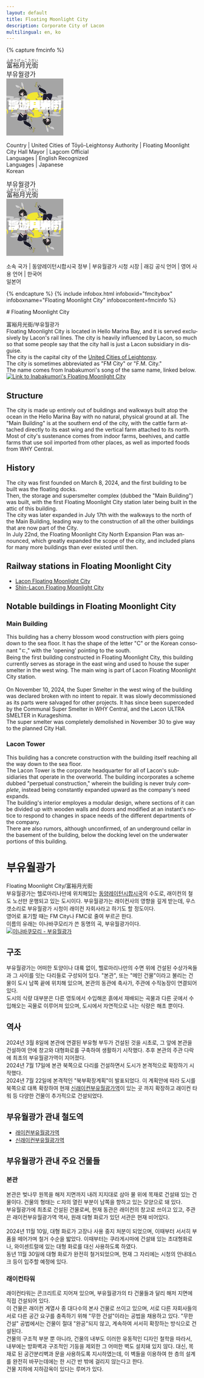 ```yaml
---
layout: default
title: Floating Moonlight City
description: Corporate City of Lacon
multilingual: en, ko
---
```


{% capture fmcinfo %}
<div lang="en" markdown="1">

<big lang="ja"><ruby><rb>富裕月光街</rb><rt>ふゆうげっこうがい</rt></ruby></big><br/>
<big lang="ko">부유월광가</big><br/>
![The official logo of Floating Moonlight City<>](/assets/img/areas/fmcity/floatingmoonlight-resize.png
"The official logo of Floating Moonlight City")

Country | United Cities of Tōyō-Leightonsy
Authority | Floating Moonlight City Hall
Mayor | Lagcom
Official<br/>Languages | English
Recognized<br/>Languages | Japanese<br/>Korean

</div>
<div lang="ko" markdown="1">

<big lang="ko">부유월광가</big><br/>
<big lang="ja"><ruby><rb>富裕月光街</rb><rt>ふゆうげっこうがい</rt></ruby></big><br/>
![부유월광가 공식 로고<>](/assets/img/areas/fmcity/floatingmoonlight-resize.png
"부유월광가 공식 로고")

소속 국가 | 동양레이턴시합시국
정부 | 부유월광가 시청
시장 | 래깅
공식 언어 | 영어
사용 언어 | 한국어</br>일본어

{% endcapture %}
{%
  include infobox.html
  infoboxid="fmcitybox"
  infoboxname="Floating Moonlight City"
  infoboxcontent=fmcinfo
%}

<div lang="en" markdown="1">
# Floating Moonlight City

富裕月光街/부유월광가<br>
Floating Moonlight City is located in Hello Marina Bay, and it is served
exclusively by Lacon's rail lines. The city is heavily influenced by Lacon,
so much so that some people say that the city hall is just a Lacon subsidiary in
disguise.<br>
The city is the capital city of the [United Cities of Leightonsy](united-cities-of-leightonsy). <br>
The city is sometimes abbreviated as "FM City" or "F.M. City."<br>
The name comes from Inabakumori's song of the same name, linked below.
[![Link to Inabakumori's Floating Moonlight City](https://i.ytimg.com/vi/Jhw7Hum-eLw/hq720.jpg)](https://www.youtube.com/watch?v=Jhw7Hum-eLw)

## Structure

The city is made up entirely out of buildings and walkways built atop the ocean
in the Hello Marina Bay with no natural, physical ground at all.
The "Main Building" is at the southern end of the city, with the cattle farm
attached directly to its east wing and the vertical farm attached to its north.<br>
Most of city's sustenance comes from indoor farms, beehives, and cattle farms that
use soil imported from other places, as well as imported foods from WHY Central.

## History

The city was first founded on March 8, 2024, and the first building to be built was the floating docks.<br>
Then, the storage and supersmelter complex (dubbed the "Main Building") was built, with the first Floating
Moonlight City station later being built in the attic of this building.<br>
The city was later expanded in July 17th with the walkways to the north of the Main Building,
leading way to the construction of all the other buildings that are now part of the City.<br>
In July 22nd, the Floating Moonlight City North Expansion Plan was announced, which greatly
expanded the scope of the city, and included plans for many more buildings than ever existed
until then.

## Railway stations in Floating Moonlight City

- [Lacon Floating Moonlight City](/rail-stations/floating-moonlight-city)
- [Shin-Lacon Floating Moonlight City](/rail-stations/floating-moonlight-city)

## Notable buildings in Floating Moonlight City

### Main Building

This building has a cherry blossom wood construction with piers going down to the sea floor.
It has the shape of the letter "C" or the Korean consonant "ㄷ," with the 'opening' pointing
to the south.<br>
Being the first building constructed in Floating Moonlight City, this building currently serves
as storage in the east wing and used to house the super smelter in the west wing. The main wing is part
of Lacon Floating Moonlight City station.<br><br>
On November 10, 2024, the Super Smelter in the west wing of the building was declared broken with
no intent to repair. It was slowly decommissioned as its parts were salvaged for other projects.
It has since been superceded by the Communal Super Smelter in WHY Central, and the Lacon ULTRA
SMELTER in Kurageshima.<br>
The super smelter was completely demolished in November 30 to give way to the planned City Hall.

### Lacon Tower

This building has a concrete construction with the building itself reaching all the way down
to the sea floor.<br>
The Lacon Tower is the corporate headquarter for all of Lacon's subsidiaries that operate in
the overworld. The building incorporates a scheme dubbed "perpetual construction," wherein the
building is never truly *complete*, instead being constantly expanded upward as the company's
need expands.<br>
The building's interior employes a modular design, where sections of it can be divided up with
wooden walls and doors and modified at an instant's notice to respond to changes in space needs
of the different departments of the company.<br>
There are also rumors, although unconfirmed, of an underground cellar in the basement of the
building, below the docking level on the underwater portions of this building.

</div>
<div lang="ko" markdown="1">

# 부유월광가

Floating Moonlight City/富裕月光街<br>
부유월광가는 헬로마리나만에 위치해있는 [동양레이턴시합시국](united-cities-of-leightonsy)의 수도로,
래이컨의 철도 노선만 운행되고 있는 도시이다.
부유월광가는 래이컨사의 영향을 깊게 받는데, 우스갯소리로 부유월광가 시청이 래이컨 자회사라고
하기도 할 정도이다.<br>
영어로 표기할 때는 FM City나 FMC로 줄여 부르곤 한다.<br>
이름의 유래는 이나바쿠모리가 쓴 동명의 곡, 부유월광가이다.
[![이나바쿠모리 - 부유월광가](https://i.ytimg.com/vi/Jhw7Hum-eLw/hq720.jpg)](https://www.youtube.com/watch?v=Jhw7Hum-eLw)

## 구조

부유월광가는 어떠한 토양이나 대륙 없이, 헬로마리나만의 수면 위에 건설된 수상가옥들과 그 사이를
잇는 다리들로 구성되어 있다. "본관", 또는 "메인 건물"이라고 불리는 건물이 도시 남쪽 끝에 위치해
있으며, 본관의 동관에 축사가, 주관에 수직농장이 연결되어 있다.<br>
도시의 식량 대부분은 다른 영토에서 수입해온 흙에서 재배되는 곡물과 다른 곳에서 수입해오는 곡물로
이루어져 있으며, 도시에서 자연적으로 나는 식량은 해초 뿐이다.

## 역사

2024년 3월 8일에 본관에 연결된 부유형 부두가 건설된 것을 시초로, 그 앞에 본관을 건설하여 안에 창고와
대형화로를 구축하여 생활하기 시작했다. 추후 본관의 주관 다락에 최초의 부유월광가역이 지어졌다.<br>
2024년 7월 17일에 본관 북쪽으로 다리를 건설하면서 도시가 본격적으로 확장하기 시작했다.<br>
2024년 7월 22일에 본격적인 "북부확장계획"이 발표되었다. 이 계획안에 따라 도시를 북쪽으로 대폭 확장하여
현재 [신래이컨부유월광가역](/rail-stations/floating-moonlight-city)이 있는 곳 까지 확장하고 래이컨 타워
등 다양한 건물이 추가적으로 건설되었다.

## 부유월광가 관내 철도역

- [래이컨부유월광가역](/rail-stations/floating-moonlight-city)
- [신래이컨부유월광가역](/rail-stations/floating-moonlight-city)

## 부유월광가 관내 주요 건물들

### 본관

본관은 벚나무 원목을 해저 지면까지 내려 지지대로 삼아 물 위에 목재로 건설돼 있는 건물이다.
건물의 형태는 ㄷ자의 열린 부분이 남쪽을 향하고 있는 모양으로 돼 있다.<br>
부유월광가에 최초로 건설된 건물로써, 현재 동관은 래이컨의 창고로 쓰이고 있고, 주관은
래이컨부유월광가역 역사, 원래 대형 화로가 있던 서관은 현재 비어있다.<br><br>
2024년 11월 10일, 대형 화로가 고장나 사용 중지 처분이 되었으며, 이때부터 서서히 부품을 떼어가며
철거 수순을 밟았다. 이때부터는 쿠라게시마에 건설돼 있는 초대형화로나, 와이센트럴에 있는 대형
화로를 대신 사용하도록 하였다.<br>
동년 11월 30일에 대형 화로가 완전히 철거되었으며, 현재 그 자리에는 시청의 안내데스크 등이 입주할
예정에 있다.

### 래이컨타워

래이컨타워는 콘크리트로 지어져 있으며, 부유월광가의 타 건물들과 달리 해저 지면에 직접 건설되어 있다.<br>
이 건물은 래이컨 계열사 중 대다수의 본사 건물로 쓰이고 있으며, 서로 다른 자회사들의 서로 다른 공간
요구를 충족하기 위해 "무한 건설"이라는 공법을 채용하고 있다. "무한 건설" 공법에서는 건물이 절대 "완공"되지
않고, 계속하여 서서히 확장하는 방식으로 건설된다.<br>
건물의 구조적 부분 뿐 아니라, 건물의 내부도 이러한 유동적인 디자인 철학을 따라서, 내부에는 방화벽과
구조적인 기둥을 제외한 그 어떠한 벽도 설치돼 있지 않다. 대신, 목재로 된 공간분리벽과 문을 사용하도록
지시하였는데, 이 벽들을 이용하여 한 층의 설계를 완전히 바꾸는데에는 한 시간 반 밖에 걸리지 않는다고 한다.<br>
건물 지하에 지하감옥이 있다는 루머가 있다.

</div>